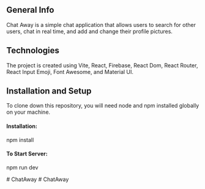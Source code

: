 <h2><b>General Info</b></h2>
<p>Chat Away is a simple chat application that allows users to search for other users, chat in real time, and add and change their profile pictures.</p>

<h2><b>Technologies</b></h2>
<p>The project is created using Vite, React, Firebase, React Dom, React Router, React Input Emoji, Font Awesome, and Material UI.</p>

<h2><b>Installation and Setup</b></h2>
<p>To clone down this repository, you will need node and npm installed globally on your machine.</p>

<h4><b>Installation:</b></h4>
<p>npm install</p>

<h4><b>To Start Server:</b></h4>
<p>npm run dev</p>
#   C h a t A w a y  
 #   C h a t A w a y  
 